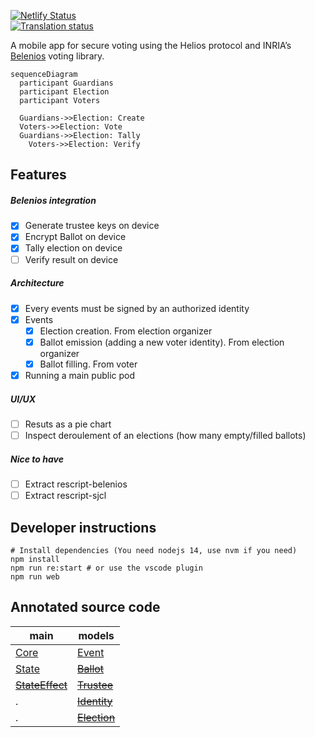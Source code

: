 [![Netlify Status](https://api.netlify.com/api/v1/badges/c5ba7726-90e0-474e-b85f-4d1447fb11f5/deploy-status)](https://app.netlify.com/sites/scrutin/deploys) \
<a href="https://hosted.weblate.org/engage/scrutin/">
<img src="https://hosted.weblate.org/widgets/scrutin/-/app/svg-badge.svg" alt="Translation status" />
</a>

A mobile app for secure voting using the Helios protocol and INRIA’s [Belenios](https://www.belenios.org) voting library.

```mermaid
sequenceDiagram
  participant Guardians
  participant Election
  participant Voters

  Guardians->>Election: Create
  Voters->>Election: Vote
  Guardians->>Election: Tally
	Voters->>Election: Verify
```

## Features

##### Belenios integration

- [x] Generate trustee keys on device
- [x] Encrypt Ballot on device
- [x] Tally election on device
- [ ] Verify result on device

##### Architecture

- [x] Every events must be signed by an authorized identity
- [x] Events
	- [x] Election creation. From election organizer
	- [x] Ballot emission (adding a new voter identity). From election organizer
	- [x] Ballot filling. From voter
- [X] Running a main public pod

##### UI/UX

- [ ] Resuts as a pie chart
- [ ] Inspect deroulement of an elections (how many empty/filled ballots)

##### Nice to have

- [ ] Extract rescript-belenios
- [ ] Extract rescript-sjcl

## Developer instructions

```
# Install dependencies (You need nodejs 14, use nvm if you need)
npm install
npm run re:start # or use the vscode plugin
npm run web
```

## Annotated source code

main | models
-----|-------
[Core](https://scrutin-app.github.io/scrutin/src/Core.html) | [Event](https://scrutin-app.github.io/scrutin/src/model/Event_.html)
[State](https://scrutin-app.github.io/scrutin/src/State.html) | ~~[Ballot](https://scrutin-app.github.io/scrutin/src/model/Ballot.html)~~
~~[StateEffect](https://scrutin-app.github.io/scrutin/src/StateEffect.html)~~ | ~~[Trustee](https://scrutin-app.github.io/scrutin/src/model/Trustee.html)~~
. | ~~[Identity](https://scrutin-app.github.io/scrutin/src/model/Identity.html)~~
. | ~~[Election](https://scrutin-app.github.io/scrutin/src/model/Election.html)~~


<!--
## Release
[Web demo](https://demo.scrutin.app)
[Android apk](https://expo.dev/accounts/mlalisse/projects/scrutin/builds/e6bd66f5-ce96-4dac-b874-ab2c0a1f3b1b)
-->
